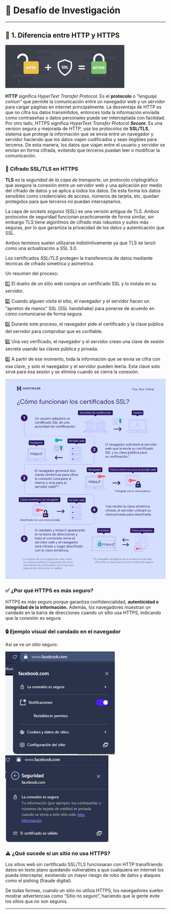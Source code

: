 🏁 **Desafío de Investigación**
============================
--------------------------------

## **🔹 1. Diferencia entre HTTP y HTTPS**
![HTTP](images/http.png)

**HTTP** significa *HyperText Transfer Protocol*. Es el **protocolo** o *"lenguaje comun"* que permite la comunicación entre un navegador web y un servidor para cargar páginas en internet principalmente.
La desventaja de HTTP es que no cifra los datos transmitidos, entonces toda la información enviada como contraseñas o datos personales puede ser interceptada con facilidad.
Por otro lado, HTTPS significa *HyperText Transfer Protocol **Secure***. Es una version segura y mejorada de HTTP, usa los protocolos de **SSL/TLS**, sistema que protege la información que se envía entre un navegador y servidor haciendo que los datos viajen codificados y sean ilegibles para terceros. De esta manera, los datos que viajan entre el usuario y servidor se envían en forma cifrada, evitando que terceros puedan leer o modificar la comunicación.

### 🔐 Cifrado SSL/TLS en HTTPS
**TLS** es la *seguridad de la capa de transporte*, un protocolo criptográfico que asegura la conexión entre un servidor web y una aplicación por medio del cifrado de datos y se aplica a todos los datos. De esta forma los datos sensibles como credenciales de acceso, números de tarjeta, etc, quedan protegidos para que terceros no puedan interceptarlos.

La capa de *sockets seguros* (SSL) es una versión antigua de TLS. Ambos protocolos de seguridad funcionan practicamente de forma similar, sin embargo TLS tiene algoritmos de cifrado más robustos y suites más seguras, por lo que garantiza la privacidad de los datos y autenticación que SSL.

Ambos terminos suelen utilizarse indistintivamente ya que TLS se lanzó como una actualización a SSL 3.0.

Los certificados *SSL/TLS* protegen la transferencia de datos mediante tecnicas de cifrado simetrica y asimetrica. 

Un resumen del proceso:

1️⃣ El dueño de un sitio web compra un certificado SSL y lo instala en su servidor.

2️⃣ Cuando alguien visita el sitio, el navegador y el servidor hacen un “apretón de manos” SSL (SSL handshake) para ponerse de acuerdo en cómo comunicarse de forma segura.

3️⃣ Durante este proceso, el navegador pide el certificado y la clave pública del servidor para comprobar que es confiable.

4️⃣ Una vez verificado, el navegador y el servidor crean una clave de sesión secreta usando las claves pública y privada.

5️⃣ A partir de ese momento, toda la información que se envía se cifra con esa clave, y solo el navegador y el servidor pueden leerla. Esta clave solo sirve para esa sesión y se elimina cuando se cierra la conexión.

![Como funciona SSL](images/ssl.png)

### ✅ ¿Por qué HTTPS es más seguro?

HTTPS es más seguro porque garantiza confidencialidad, **autenticidad e integridad de la información.** Además, los navegadores muestran un candado en la barra de direcciones cuando un sitio usa HTTPS, indicando que la conexión es segura.
### 🔒 Ejemplo visual del candado en el navegador
Asi se ve un sitio seguro:

![ejemplo1](images/conexion-segura-1.png)
![ejemplo2](images/conexion-segura-2.png)

### ⚠️ ¿Qué sucede si un sitio no usa HTTPS?
Los sitios web sin certificado SSL/TLS funcionaran con HTTP transfiriendo datos en texto plano quedando vulnerables a que cualquiera en internet los pueda interceptar, existiendo un mayor riesgo de robo de datos y ataques como el pishing (fraude digital).

De todas formas, cuando un sitio no utiliza HTTPS, los navegadores suelen mostrar advertencias como “Sitio no seguro”, haciendo que la gente evite los sitios que no son seguros.

------------------------------------